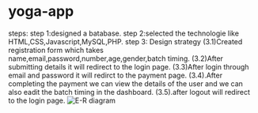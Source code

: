 # yoga-app
steps:
step 1:designed a batabase.
step 2:selected the technologie like HTML,CSS,Javascript,MySQL,PHP.
step 3:
Design strategy
(3.1)Created registration form which takes name,email,password,number,age,gender,batch timing.
(3.2)After submitting details it will redirect to the login page.
(3.3)After login through email and password it will redirct to the payment page.
(3.4).After completing the payment we can view the details of the user and we can also eadit the batch timing in the dashboard.
(3.5).after logout will redirect to the login page.
![E-R diagram](https://github.com/Aasmitha-Grandhi/yoga-app/assets/142682191/71d989cc-8b2b-4f75-8e27-7623f2f93c91)
